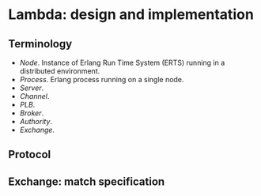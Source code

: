 # Lambda: design and implementation

## Terminology
* *Node*. Instance of Erlang Run Time System (ERTS) running in a distributed
  environment.
* *Process*. Erlang process running on a single node.
* *Server*.
* *Channel*.
* *PLB*.
* *Broker*.
* *Authority*.
* *Exchange*.

## Protocol

## Exchange: match specification